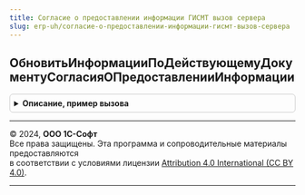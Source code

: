 ```yaml
---
title: Согласие о предоставлении информации ГИСМТ вызов сервера
slug: erp-uh/согласие-о-предоставлении-информации-гисмт-вызов-сервера
---
```



## ОбновитьИнформацииПоДействующемуДокументуСогласияОПредоставленииИнформации
<details style="margin: 1em 0; padding: 0.5em; border: 1px solid #ccc; border-radius: 6px;">

<summary style="font-weight: bold; cursor: pointer;">Описание, пример вызова</summary>

```bsl

Функция ОбновитьИнформацииПоДействующемуДокументуСогласияОПредоставленииИнформации(ПараметрыВыполнения) Экспорт
```

Пример вызова
```bsl
Результат = СогласиеОПредоставленииИнформацииГИСМТВызовСервера.ОбновитьИнформацииПоДействующемуДокументуСогласияОПредоставленииИнформации(ПараметрыВыполнения) 
```
</details>

---

© 2024, **ООО 1С-Софт**  
Все права защищены. Эта программа и сопроводительные материалы предоставляются  
в соответствии с условиями лицензии [Attribution 4.0 International (CC BY 4.0)](https://creativecommons.org/licenses/by/4.0/legalcode).

---
